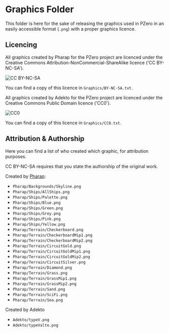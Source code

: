 # Graphics Folder

This folder is here for the sake of releasing the graphics used in PZero in an easily accessible format (`.png`) with a proper graphics licence.  

## Licencing

All graphics created by Pharap for the PZero project are licenced under the Creative Commons Attribution-NonCommercial-ShareAlike licence ('CC BY-NC-SA').  

![CC BY-NC-SA](https://mirrors.creativecommons.org/presskit/buttons/88x31/png/by-nc-sa.png)

You can find a copy of this licence in `Graphics/BY-NC-SA.txt`.  

All graphics created by Adekto for the PZero project are licenced under the Creative Commons Public Domain licence ('CC0').

![CC0](https://mirrors.creativecommons.org/presskit/buttons/88x31/png/publicdomain.png)

You can find a copy of this licence in `Graphics/CC0.txt`.  

## Attribution & Authorship

Here you can find a list of who created which graphic, for attribution purposes.  

CC BY-NC-SA requires that you state the authorship of the original work.  

Created by [Pharap](https://github.com/Pharap):  

* `Pharap/Backgrounds/Skyline.png`
* `Pharap/Ships/AllShips.png`
* `Pharap/Ships/Palette.png`
* `Pharap/Ships/Blue.png`
* `Pharap/Ships/Green.png`
* `Pharap/Ships/Grey.png`
* `Pharap/Ships/Pink.png`
* `Pharap/Ships/Yellow.png`
* `Pharap/Terrain/Checkerboard.png`
* `Pharap/Terrain/CheckerboardMip1.png`
* `Pharap/Terrain/CheckerboardMip2.png`
* `Pharap/Terrain/CircuitGold.png`
* `Pharap/Terrain/CircuitGoldMip1.png`
* `Pharap/Terrain/CircuitGoldMip2.png`
* `Pharap/Terrain/CircuitSilver.png`
* `Pharap/Terrain/Diamond.png`
* `Pharap/Terrain/Grass.png`
* `Pharap/Terrain/GrassMip1.png`
* `Pharap/Terrain/GrassMip2.png`
* `Pharap/Terrain/Sand.png`
* `Pharap/Terrain/SciFi.png`
* `Pharap/Terrain/Sea.png`

Created by Adekto

* `Adekto/typeV.png`
* `Adekto/typeValte.png`
